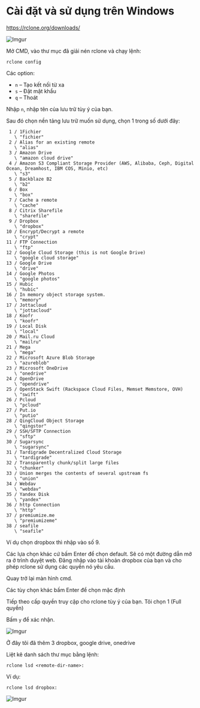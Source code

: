 # Cài đặt và sử dụng trên Windows

https://rclone.org/downloads/

![Imgur](https://i.imgur.com/haNhG4I.png)

Mở CMD, vào thư mục đã giải nén rclone và chạy lệnh:

    rclone config

Các option:

- `n` – Tạo kết nối từ xa
- `s` – Đặt mật khẩu
- `q` – Thoát

Nhập `n`, nhập tên của lưu trữ tùy ý của bạn.

Sau đó chọn nền tảng lưu trữ muốn sử dụng, chọn 1 trong số dưới đây:

```
 1 / 1Fichier
   \ "fichier"
 2 / Alias for an existing remote
   \ "alias"
 3 / Amazon Drive
   \ "amazon cloud drive"
 4 / Amazon S3 Compliant Storage Provider (AWS, Alibaba, Ceph, Digital Ocean, Dreamhost, IBM COS, Minio, etc)
   \ "s3"
 5 / Backblaze B2
   \ "b2"
 6 / Box
   \ "box"
 7 / Cache a remote
   \ "cache"
 8 / Citrix Sharefile
   \ "sharefile"
 9 / Dropbox
   \ "dropbox"
10 / Encrypt/Decrypt a remote
   \ "crypt"
11 / FTP Connection
   \ "ftp"
12 / Google Cloud Storage (this is not Google Drive)
   \ "google cloud storage"
13 / Google Drive
   \ "drive"
14 / Google Photos
   \ "google photos"
15 / Hubic
   \ "hubic"
16 / In memory object storage system.
   \ "memory"
17 / Jottacloud
   \ "jottacloud"
18 / Koofr
   \ "koofr"
19 / Local Disk
   \ "local"
20 / Mail.ru Cloud
   \ "mailru"
21 / Mega
   \ "mega"
22 / Microsoft Azure Blob Storage
   \ "azureblob"
23 / Microsoft OneDrive
   \ "onedrive"
24 / OpenDrive
   \ "opendrive"
25 / OpenStack Swift (Rackspace Cloud Files, Memset Memstore, OVH)
   \ "swift"
26 / Pcloud
   \ "pcloud"
27 / Put.io
   \ "putio"
28 / QingCloud Object Storage
   \ "qingstor"
29 / SSH/SFTP Connection
   \ "sftp"
30 / Sugarsync
   \ "sugarsync"
31 / Tardigrade Decentralized Cloud Storage
   \ "tardigrade"
32 / Transparently chunk/split large files
   \ "chunker"
33 / Union merges the contents of several upstream fs
   \ "union"
34 / Webdav
   \ "webdav"
35 / Yandex Disk
   \ "yandex"
36 / http Connection
   \ "http"
37 / premiumize.me
   \ "premiumizeme"
38 / seafile
   \ "seafile"
```

Ví dụ chọn dropbox thì nhập vào số 9.

Các lựa chọn khác cứ bấm Enter để chọn default. Sẽ có một đường dẫn mở ra ở trình duyệt web. Đăng nhập vào tài khoản dropbox của bạn và cho phép rclone sử dụng các quyền nó yêu cầu.

Quay trở lại màn hình cmd. 

Các tùy chọn khác bấm Enter để chọn mặc định

Tiếp theo cấp quyền truy cập cho rclone tùy ý của bạn. Tôi chọn 1 (Full quyền)

Bấm `y` để xác nhận.

![Imgur](https://i.imgur.com/eX0Va4d.png)

Ở đây tôi đã thêm 3 dropbox, google drive, onedrive

Liệt kê danh sách thư mục bằng lệnh:

    rclone lsd <remote-dir-name>:

Ví dụ:

    rclone lsd dropbox:

![Imgur](https://i.imgur.com/RZGwqQL.png)